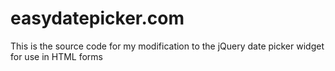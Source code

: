 # easydatepicker.com
This is the source code for my modification to the jQuery date picker widget for use in HTML forms
